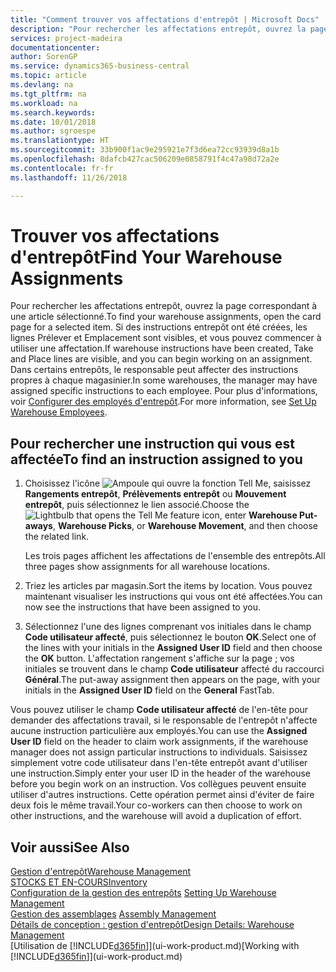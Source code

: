 ```yaml
---
title: "Comment trouver vos affectations d'entrepôt | Microsoft Docs"
description: "Pour rechercher les affectations entrepôt, ouvrez la page correspondant à une article sélectionné. Si des instructions entrepôt ont été créées, les lignes Prélever et Emplacement sont visibles, et vous pouvez commencer à utiliser une affectation. Dans certains entrepôts, le responsable peut affecter des instructions propres à chaque magasinier."
services: project-madeira
documentationcenter: 
author: SorenGP
ms.service: dynamics365-business-central
ms.topic: article
ms.devlang: na
ms.tgt_pltfrm: na
ms.workload: na
ms.search.keywords: 
ms.date: 10/01/2018
ms.author: sgroespe
ms.translationtype: HT
ms.sourcegitcommit: 33b900f1ac9e295921e7f3d6ea72cc93939d8a1b
ms.openlocfilehash: 8dafcb427cac506209e0858791f4c47a98d72a2e
ms.contentlocale: fr-fr
ms.lasthandoff: 11/26/2018

---
```

# <a name="find-your-warehouse-assignments"></a><span data-ttu-id="6f595-105">Trouver vos affectations d'entrepôt</span><span class="sxs-lookup"><span data-stu-id="6f595-105">Find Your Warehouse Assignments</span></span>
<span data-ttu-id="6f595-106">Pour rechercher les affectations entrepôt, ouvrez la page correspondant à une article sélectionné.</span><span class="sxs-lookup"><span data-stu-id="6f595-106">To find your warehouse assignments, open the card page for a selected item.</span></span> <span data-ttu-id="6f595-107">Si des instructions entrepôt ont été créées, les lignes Prélever et Emplacement sont visibles, et vous pouvez commencer à utiliser une affectation.</span><span class="sxs-lookup"><span data-stu-id="6f595-107">If warehouse instructions have been created, Take and Place lines are visible, and you can begin working on an assignment.</span></span> <span data-ttu-id="6f595-108">Dans certains entrepôts, le responsable peut affecter des instructions propres à chaque magasinier.</span><span class="sxs-lookup"><span data-stu-id="6f595-108">In some warehouses, the manager may have assigned specific instructions to each employee.</span></span> <span data-ttu-id="6f595-109">Pour plus d'informations, voir [Configurer des employés d'entrepôt](warehouse-how-to-set-up-warehouse-employees.md).</span><span class="sxs-lookup"><span data-stu-id="6f595-109">For more information, see [Set Up Warehouse Employees](warehouse-how-to-set-up-warehouse-employees.md).</span></span>

## <a name="to-find-an-instruction-assigned-to-you"></a><span data-ttu-id="6f595-110">Pour rechercher une instruction qui vous est affectée</span><span class="sxs-lookup"><span data-stu-id="6f595-110">To find an instruction assigned to you</span></span>  
1.  <span data-ttu-id="6f595-111">Choisissez l'icône ![Ampoule qui ouvre la fonction Tell Me](media/ui-search/search_small.png "Dites-moi ce que vous voulez faire"), saisissez **Rangements entrepôt**, **Prélèvements entrepôt** ou **Mouvement entrepôt**, puis sélectionnez le lien associé.</span><span class="sxs-lookup"><span data-stu-id="6f595-111">Choose the ![Lightbulb that opens the Tell Me feature](media/ui-search/search_small.png "Tell me what you want to do") icon, enter **Warehouse Put-aways**, **Warehouse Picks**, or **Warehouse Movement**, and then choose the related link.</span></span>

    <span data-ttu-id="6f595-112">Les trois pages affichent les affectations de l'ensemble des entrepôts.</span><span class="sxs-lookup"><span data-stu-id="6f595-112">All three pages show assignments for all warehouse locations.</span></span>  

2. <span data-ttu-id="6f595-113">Triez les articles par magasin.</span><span class="sxs-lookup"><span data-stu-id="6f595-113">Sort the items by location.</span></span> <span data-ttu-id="6f595-114">Vous pouvez maintenant visualiser les instructions qui vous ont été affectées.</span><span class="sxs-lookup"><span data-stu-id="6f595-114">You can now see the instructions that have been assigned to you.</span></span>  
3. <span data-ttu-id="6f595-115">Sélectionnez l'une des lignes comprenant vos initiales dans le champ **Code utilisateur affecté**, puis sélectionnez le bouton **OK**.</span><span class="sxs-lookup"><span data-stu-id="6f595-115">Select one of the lines with your initials in the **Assigned User ID** field and then choose the **OK** button.</span></span> <span data-ttu-id="6f595-116">L'affectation rangement s'affiche sur la page ; vos initiales se trouvent dans le champ **Code utilisateur** affecté du raccourci **Général**.</span><span class="sxs-lookup"><span data-stu-id="6f595-116">The put-away assignment then appears on the page, with your initials in the **Assigned User ID** field on the **General** FastTab.</span></span>  

<span data-ttu-id="6f595-117">Vous pouvez utiliser le champ **Code utilisateur affecté** de l'en-tête pour demander des affectations travail, si le responsable de l'entrepôt n'affecte aucune instruction particulière aux employés.</span><span class="sxs-lookup"><span data-stu-id="6f595-117">You can use the **Assigned User ID** field on the header to claim work assignments, if the warehouse manager does not assign particular instructions to individuals.</span></span> <span data-ttu-id="6f595-118">Saisissez simplement votre code utilisateur dans l'en-tête entrepôt avant d'utiliser une instruction.</span><span class="sxs-lookup"><span data-stu-id="6f595-118">Simply enter your user ID in the header of the warehouse before you begin work on an instruction.</span></span> <span data-ttu-id="6f595-119">Vos collègues peuvent ensuite utiliser d'autres instructions. Cette opération permet ainsi d'éviter de faire deux fois le même travail.</span><span class="sxs-lookup"><span data-stu-id="6f595-119">Your co-workers can then choose to work on other instructions, and the warehouse will avoid a duplication of effort.</span></span>  

## <a name="see-also"></a><span data-ttu-id="6f595-120">Voir aussi</span><span class="sxs-lookup"><span data-stu-id="6f595-120">See Also</span></span>  
[<span data-ttu-id="6f595-121">Gestion d'entrepôt</span><span class="sxs-lookup"><span data-stu-id="6f595-121">Warehouse Management</span></span>](warehouse-manage-warehouse.md)  
[<span data-ttu-id="6f595-122">STOCKS ET EN-COURS</span><span class="sxs-lookup"><span data-stu-id="6f595-122">Inventory</span></span>](inventory-manage-inventory.md)  
<span data-ttu-id="6f595-123">[Configuration de la gestion des entrepôts](warehouse-setup-warehouse.md)   </span><span class="sxs-lookup"><span data-stu-id="6f595-123">[Setting Up Warehouse Management](warehouse-setup-warehouse.md)   </span></span>  
<span data-ttu-id="6f595-124">[Gestion des assemblages](assembly-assemble-items.md)  </span><span class="sxs-lookup"><span data-stu-id="6f595-124">[Assembly Management](assembly-assemble-items.md)  </span></span>  
[<span data-ttu-id="6f595-125">Détails de conception : gestion d'entrepôt</span><span class="sxs-lookup"><span data-stu-id="6f595-125">Design Details: Warehouse Management</span></span>](design-details-warehouse-management.md)  
<span data-ttu-id="6f595-126">[Utilisation de [!INCLUDE[d365fin](includes/d365fin_md.md)]](ui-work-product.md)</span><span class="sxs-lookup"><span data-stu-id="6f595-126">[Working with [!INCLUDE[d365fin](includes/d365fin_md.md)]](ui-work-product.md)</span></span> 

